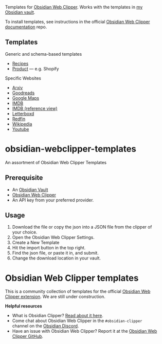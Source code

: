 Templates for [Obsidian Web Clipper](https://github.com/obsidianmd/obsidian-clipper). Works with the templates in [my Obsidian vault](https://github.com/kepano/kepano-obsidian).

To install templates, see instructions in the official [Obsidian Web Clipper documentation](https://help.obsidian.md/web-clipper/templates) repo.

## Templates

Generic and schema-based templates

- [Recipes](/templates/recipes-clipper.json)
- [Product](/templates/product-clipper.json) — e.g. Shopify

Specific Websites

- [Arxiv](/templates/arxiv-clipper.json)
- [Goodreads](/templates/goodreads-clipper.json)
- [Google Maps](/templates/google-maps-clipper.json)
- [IMDB](/templates/imdb-clipper.json) 
- [IMDB (reference view)](/templates/imdb-reference-clipper.json)
- [Letterboxd](/templates/letterboxd-clipper.json)
- [Redfin](/templates/redfin-clipper.json)
- [Wikipedia](/templates/wikipedia-clipper.json)
- [Youtube](/templates/youtube-clipper.json)

# obsidian-webclipper-templates
An assortment of Obsidian Web Clipper Templates

## Prerequisite
- An [Obsidian Vault](https://obsidian.md/)
- [Obsidian Web Clipper](https://obsidian.md/clipper)
- An API key from your preferred provider.

## Usage
1. Download the file or copy the json into a JSON file from the clipper of your choice.
2. Open the Obsidian Web Clipper Settings.
3. Create a New Template
4. Hit the import button in the top right.
5. Find the json file, or paste it in, and submit.
6. Change the download location in your vault.

# Obsidian Web Clipper templates
This is a community collection of templates for the official [Obsidian Web Clipper extension](https://github.com/obsidianmd/obsidian-clipper). We are still under construction.

**Helpful resources**
- What is Obsidian Clipper? [Read about it here](https://obsidian.md/clipper).
- Come chat about Obsidian Web Clipper in the `#obsidian-clipper` channel on the [Obsidian Discord](https://discord.gg/obsidianmd).
- Have an issue with Obsidian Web Clipper? Report it at the [Obsidian Web Clipper GitHub](https://github.com/obsidianmd/obsidian-clipper/issues?q=sort%3Aupdated-desc+is%3Aissue+is%3Aopen).
